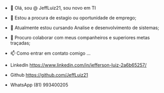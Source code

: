 - 👋 Olá, sou @ JeffLuiz21, sou novo em TI

- 👀 Estou a procura de estagio ou oportunidade de emprego;

- 🌱 Atualmente estou cursando Analise e desenvolvimento de sistemas;

- 💞️ Procuro colaborar com meus companheiros e superiores metas traçadas;

- 📫 Como entrar em contato comigo ...
- Linkedln https://www.linkedin.com/in/jefferson-luiz-2a6b65257/
- Github https://github.com/JeffLuiz21
- WhatsApp (81) 993400205

